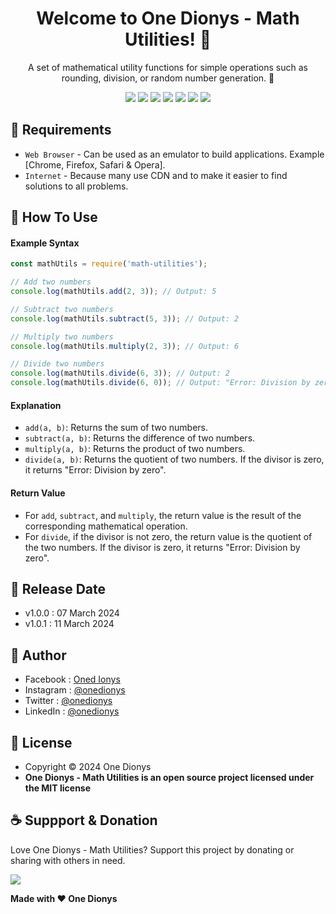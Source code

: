 <h1 align="center">Welcome to One Dionys - Math Utilities! 👋 </h1>

<p align="center">A set of mathematical utility functions for simple operations such as rounding, division, or random number generation. 💖 </p>

<p align="center">
<img src="https://img.shields.io/github/contributors/onedionys/onedionys-math-utilities?style=flat-square">
<img src="https://img.shields.io/github/issues/onedionys/onedionys-math-utilities?style=flat-square">
<img src="https://img.shields.io/github/stars/onedionys/onedionys-math-utilities?style=flat-square"> 
<img src="https://img.shields.io/github/forks/onedionys/onedionys-math-utilities?style=flat-square">
<img src="https://img.shields.io/github/last-commit/onedionys/onedionys-math-utilities.svg?style=flat-square">
<img src="https://img.shields.io/github/languages/code-size/onedionys/onedionys-math-utilities?style=flat-square">
<img src="https://img.shields.io/github/license/onedionys/onedionys-math-utilities?style=flat-square">
</p>

## 💾 Requirements

* `Web Browser` - Can be used as an emulator to build applications. Example [Chrome, Firefox, Safari & Opera].
* `Internet` - Because many use CDN and to make it easier to find solutions to all problems.

## 🎯 How To Use

#### Example Syntax

```javascript
const mathUtils = require('math-utilities');

// Add two numbers
console.log(mathUtils.add(2, 3)); // Output: 5

// Subtract two numbers
console.log(mathUtils.subtract(5, 3)); // Output: 2

// Multiply two numbers
console.log(mathUtils.multiply(2, 3)); // Output: 6

// Divide two numbers
console.log(mathUtils.divide(6, 3)); // Output: 2
console.log(mathUtils.divide(6, 0)); // Output: "Error: Division by zero"
```

#### Explanation

* `add(a, b)`: Returns the sum of two numbers.
* `subtract(a, b)`: Returns the difference of two numbers.
* `multiply(a, b)`: Returns the product of two numbers.
* `divide(a, b)`: Returns the quotient of two numbers. If the divisor is zero, it returns "Error: Division by zero".

#### Return Value

* For `add`, `subtract`, and `multiply`, the return value is the result of the corresponding mathematical operation.
* For `divide`, if the divisor is not zero, the return value is the quotient of the two numbers. If the divisor is zero, it returns "Error: Division by zero".

## 📆 Release Date

* v1.0.0 : 07 March 2024
* v1.0.1 : 11 March 2024

## 🧑 Author

* Facebook : <a href="https://www.facebook.com/theonedionys"> Oned Ionys</a>
* Instagram : <a href="https://www.instagram.com/onedionys/"> @onedionys</a>
* Twitter : <a href="https://twitter.com/onedionys"> @onedionys</a>
* LinkedIn :  <a href="https://www.linkedin.com/in/onedionys/"> @onedionys</a>

## 📝 License

* Copyright © 2024 One Dionys
* **One Dionys - Math Utilities is an open source project licensed under the MIT license**

## ☕️ Suppport & Donation

Love One Dionys - Math Utilities? Support this project by donating or sharing with others in need.

<a href="https://www.buymeacoffee.com/onedionys"><img src="https://img.shields.io/badge/Buy_Me_A_Coffee-FFDD00?style=for-the-badge&logo=buy-me-a-coffee&logoColor=black"/> </a>

**Made with ❤️ One Dionys**
